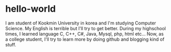 # hello-world

I am student of Kookmin University in korea and I'm studying Computer Science. My English is terrible but I'll try to get better. During my highschool times, I learned language C, C++, C#, Java, Mysql, php, html etc... Now, as a college student, I'll try to learn more by doing github and blogging kind of stuff.

